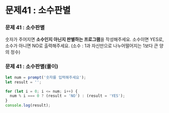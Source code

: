 # 문제41 : 소수판별

### 문제 41 : 소수판별

숫자가 주어지면 **소수인지 아닌지 판별하는 프로그램**을 작성해주세요. 소수이면 YES로, 소수가 아니면 NO로 출력해주세요. \(소수 : 1과 자신만으로 나누어떨어지는 1보다 큰 양의 정수\)

### 문제 41 : 소수판별\(풀이\)



```javascript
let num = prompt('숫자를 입력해주세요');
let result = '';

for (let i = 0; i <= num; i++) {
  num % i === 0 ? (result = 'NO') : (result = 'YES');
}
console.log(result);
```

